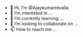 - 👋 Hi, I’m @Ajaykumarrevalla
- 👀 I’m interested in ...
- 🌱 I’m currently learning ...
- 💞️ I’m looking to collaborate on ...
- 📫 How to reach me ...

<!---
Ajaykumarrevalla/Ajaykumarrevalla is a ✨ special ✨ repository because its `README.md` (this file) appears on your GitHub profile.
You can click the Preview link to take a look at your changes.
--->
